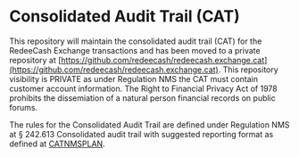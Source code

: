 # Consolidated Audit Trail (CAT)

This repository will maintain the consolidated audit trail (CAT) for the RedeeCash Exchange transactions and has been moved to a private repository at [https://github.com/redeecash/redeecash.exchange.cat](https://github.com/redeecash/redeecash.exchange.cat). This repository visibility is PRIVATE as under Regulation NMS the CAT must contain customer account information. The Right to Financial Privacy Act of 1978 prohibits the dissemiation of a natural person financial records on public forums.

The rules for the Consolidated Audit Trail are defined under Regulation NMS at § 242.613 Consolidated audit trail with suggested reporting format as defined at [CATNMSPLAN](https://www.catnmsplan.com).
